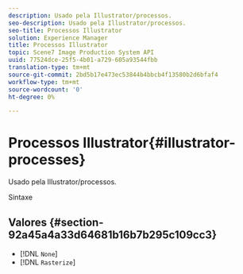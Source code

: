 ```yaml
---
description: Usado pela Illustrator/processos.
seo-description: Usado pela Illustrator/processos.
seo-title: Processos Illustrator
solution: Experience Manager
title: Processos Illustrator
topic: Scene7 Image Production System API
uuid: 77524dce-25f5-4b01-a729-605a93544fbb
translation-type: tm+mt
source-git-commit: 2bd5b17e473ec53844b4bbcb4f13580b2d6bfaf4
workflow-type: tm+mt
source-wordcount: '0'
ht-degree: 0%

---
```



# Processos Illustrator{#illustrator-processes}

Usado pela Illustrator/processos.

Sintaxe

## Valores {#section-92a45a4a33d64681b16b7b295c109cc3}

* [!DNL `None`]
* [!DNL `Rasterize`]

